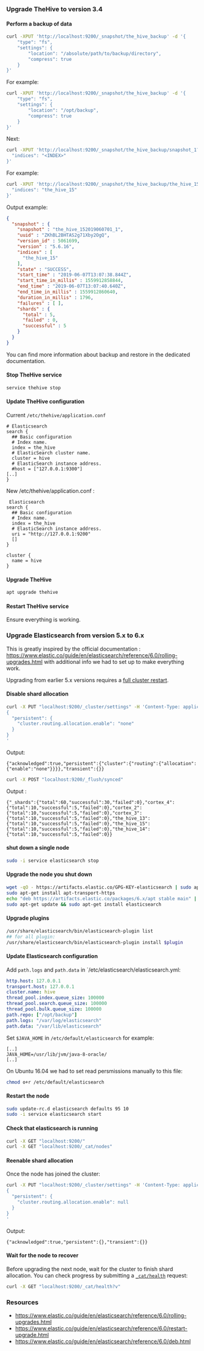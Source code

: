 

### Upgrade TheHive to version 3.4

#### Perform a backup of data

```bash
curl -XPUT 'http://localhost:9200/_snapshot/the_hive_backup' -d '{
    "type": "fs",
    "settings": {
        "location": "/absolute/path/to/backup/directory",
        "compress": true
    }
}'
```

For example: 

```bash
curl -XPUT 'http://localhost:9200/_snapshot/the_hive_backup' -d '{
    "type": "fs",
    "settings": {
        "location": "/opt/backup",
        "compress": true
    }
}'
```

Next:

```bash
curl -XPUT 'http://localhost:9200/_snapshot/the_hive_backup/snapshot_1?wait_for_completion=true&pretty' -d '{
  "indices": "<INDEX>"
}'
```

For example:

```bash
curl -XPUT 'http://localhost:9200/_snapshot/the_hive_backup/the_hive_152019060701_1?wait_for_completion=true&pretty' -d '{
  "indices": "the_hive_15"
}'
```

Output example:

```json
{
  "snapshot" : {
    "snapshot" : "the_hive_152019060701_1",
    "uuid" : "ZKhBL2BHTAS2g71Xby2OgQ",
    "version_id" : 5061699,
    "version" : "5.6.16",
    "indices" : [
      "the_hive_15"
    ],
    "state" : "SUCCESS",
    "start_time" : "2019-06-07T13:07:38.844Z",
    "start_time_in_millis" : 1559912858844,
    "end_time" : "2019-06-07T13:07:40.640Z",
    "end_time_in_millis" : 1559912860640,
    "duration_in_millis" : 1796,
    "failures" : [ ],
    "shards" : {
      "total" : 5,
      "failed" : 0,
      "successful" : 5
    }
  }
}
```



You can find more information about backup and restore in the dedicated documentation. 

#### Stop TheHive service

```bash
service thehive stop
```

#### Update TheHive configuration

Current `/etc/thehive/application.conf`

```
# Elasticsearch
search {
  ## Basic configuration
  # Index name.
  index = the_hive
  # ElasticSearch cluster name.
  cluster = hive
  # ElasticSearch instance address.
  #host = ["127.0.0.1:9300"]
[..]
}
```

New /etc/thehive/application.conf :

```
 Elasticsearch
search {
  ## Basic configuration
  # Index name.
  index = the_hive
  # ElasticSearch instance address.
  uri = "http://127.0.0.1:9200"
  []
}

cluster {
  name = hive
}
```

#### Upgrade TheHive

```bash
apt upgrade thehive
```

#### Restart TheHive service

Ensure everything is working.

### Upgrade Elasticsearch from version 5.x to 6.x

This is greatly inspired by the official documentation : https://www.elastic.co/guide/en/elasticsearch/reference/6.0/rolling-upgrades.html with additional info we had to set up to make everything work.

Upgrading from earlier 5.x versions requires a [full cluster restart](https://www.elastic.co/guide/en/elasticsearch/reference/6.0/restart-upgrade.html). 

#### Disable shard allocation

```bash
curl -X PUT "localhost:9200/_cluster/settings" -H 'Content-Type: application/json' -d'
{
  "persistent": {
    "cluster.routing.allocation.enable": "none"
  }
}
'
```

Output:

```
{"acknowledged":true,"persistent":{"cluster":{"routing":{"allocation":{"enable":"none"}}}},"transient":{}}
```



```bash
curl -X POST "localhost:9200/_flush/synced"
```

Output :

```
{"_shards":{"total":60,"successful":30,"failed":0},"cortex_4":{"total":10,"successful":5,"failed":0},"cortex_2":{"total":10,"successful":5,"failed":0},"cortex_3":{"total":10,"successful":5,"failed":0},"the_hive_13":{"total":10,"successful":5,"failed":0},"the_hive_15":{"total":10,"successful":5,"failed":0},"the_hive_14":{"total":10,"successful":5,"failed":0}}
```

#### shut down a single node

```bash
sudo -i service elasticsearch stop
```

#### Upgrade the node you shut down

```bash
wget -qO - https://artifacts.elastic.co/GPG-KEY-elasticsearch | sudo apt-key add -
sudo apt-get install apt-transport-https
echo "deb https://artifacts.elastic.co/packages/6.x/apt stable main" | sudo tee -a /etc/apt/sources.list.d/elastic-6.x.list
sudo apt-get update && sudo apt-get install elasticsearch
```

#### Upgrade plugins 

```bash
/usr/share/elasticsearch/bin/elasticsearch-plugin list
## for all plugin:
/usr/share/elasticsearch/bin/elasticsearch-plugin install $plugin
```

#### Update Elasticsearch configuration

Add `path.logs` and `path.data` in `/etc/elasticsearch/elasticsearch.yml:

```yaml
http.host: 127.0.0.1
transport.host: 127.0.0.1
cluster.name: hive
thread_pool.index.queue_size: 100000
thread_pool.search.queue_size: 100000
thread_pool.bulk.queue_size: 100000
path.repo: ["/opt/backup"]
path.logs: "/var/log/elasticsearch"
path.data: "/var/lib/elasticsearch"
```

Set `$JAVA_HOME` in `/etc/default/elasticsearch` for example:

```
[..]
JAVA_HOME=/usr/lib/jvm/java-8-oracle/
[..]
```

On Ubuntu 16.04 we had to set read persmissions manually to this file: 

```bash
chmod o+r /etc/default/elasticsearch
```

#### Restart the node

```bash
sudo update-rc.d elasticsearch defaults 95 10
sudo -i service elasticsearch start

```

#### Check that elasticsearch is running 

```bash
curl -X GET "localhost:9200/"
curl -X GET "localhost:9200/_cat/nodes"
```

#### Reenable shard allocation

Once the node has joined the cluster:

```bash
curl -X PUT "localhost:9200/_cluster/settings" -H 'Content-Type: application/json' -d'
{
  "persistent": {
    "cluster.routing.allocation.enable": null
  }
}
'
```

Output:

```
{"acknowledged":true,"persistent":{},"transient":{}}
```



#### Wait for the node to recover

Before upgrading the next node, wait for the cluster to finish shard allocation. You can check progress by submitting a [`_cat/health`](https://www.elastic.co/guide/en/elasticsearch/reference/6.0/cat-health.html) request:

```bash
curl -X GET "localhost:9200/_cat/health?v"
```

### Resources

- https://www.elastic.co/guide/en/elasticsearch/reference/6.0/rolling-upgrades.html
- https://www.elastic.co/guide/en/elasticsearch/reference/6.0/restart-upgrade.html
- https://www.elastic.co/guide/en/elasticsearch/reference/6.0/deb.html